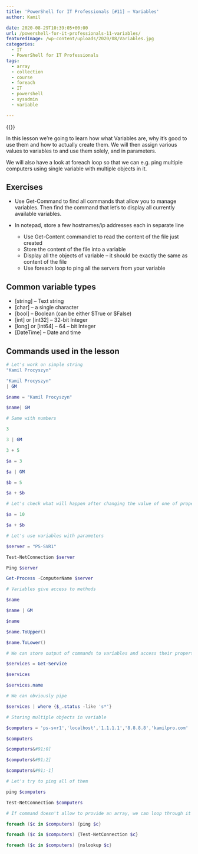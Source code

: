 ```yaml
---
title: 'PowerShell for IT Professionals [#11] – Variables'
author: Kamil

date: 2020-08-29T10:39:05+00:00
url: /powershell-for-it-professionals-11-variables/
featuredImage: /wp-content/uploads/2020/08/Variables.jpg
categories:
  - IT
  - PowerShell for IT Professionals
tags:
  - array
  - collection
  - course
  - foreach
  - IT
  - powershell
  - sysadmin
  - variable

---
```

{{<youtube CfCySkaJDJ0>}}

In this lesson we&#8217;re going to learn how what Variables are, why it&#8217;s good to use them and how to actually create them. We will then assign various values to variables to and use them solely, and in parameters.

We will also have a look at foreach loop so that we can e.g. ping multiple computers using single variable with multiple objects in it.

## Exercises

  * Use Get-Command to find all commands that allow you to manage variables. Then find the command that let&#8217;s to display all currently available variables.

  * In notepad, store a few hostnames/ip addresses each in separate line
      * Use Get-Content commandlet to read the content of the file just created
      * Store the content of the file into a variable
      * Display all the objects of variable &#8211; it should be exactly the same as content of the file
      * Use foreach loop to ping all the servers from your variable

## Common variable types

  * [string] – Text string 
  * [char] – a single character 
  * [bool] – Boolean (can be either $True or $False) 
  * [int] or [int32] – 32-bit Integer 
  * [long] or [int64] – 64 – bit Integer 
  * [DateTime] – Date and time

## Commands used in the lesson

```powershell
# Let's work on simple string
"Kamil Procyszyn" 

"Kamil Procyszyn" 
| GM

$name = "Kamil Procyszyn"

$name| GM

# Same with numbers

3 

3 | GM

3 + 5

$a = 3

$a | GM

$b = 5

$a + $b

# Let's check what will happen after changing the value of one of properties

$a = 10

$a + $b

# Let's use variables with parameters

$server = "PS-SVR1"

Test-NetConnection $server

Ping $server

Get-Process -ComputerName $server

# Variables give access to methods

$name

$name | GM

$name

$name.ToUpper()

$name.ToLower()

# We can store output of commands to variables and access their properties

$services = Get-Service

$services

$services.name

# We can obviously pipe

$services | where {$_.status -like 's*'}

# Storing multiple objects in variable

$computers = 'ps-svr1','localhost','1.1.1.1','8.8.8.8','kamilpro.com'

$computers

$computers&#91;0]

$computers&#91;2]

$computers&#91;-1]

# Let's try to ping all of them

ping $computers

Test-NetConnection $computers

# If command doesn't allow to provide an array, we can loop through it

foreach ($c in $computers) {ping $c}

foreach ($c in $computers) {Test-NetConnection $c}

foreach ($c in $computers) {nslookup $c}
```
